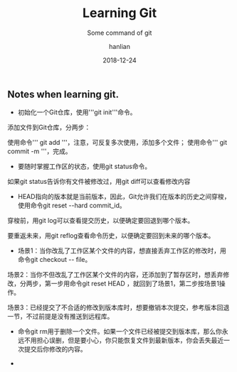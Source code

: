 ﻿---
layout:     post
title:      Learning Git
subtitle:   Some command of git
date:       2018-12-24
author:     hanlian
header-img: img/post-bg-2015.jpg
catalog: true
tags:
    - git
    - code
    - note
---

## Notes when learning git.
- 初始化一个Git仓库，使用'''git init'''命令。

添加文件到Git仓库，分两步：

使用命令''' git add <file> '''，注意，可反复多次使用，添加多个文件；
使用命令''' git commit -m <message> '''，完成。


- 要随时掌握工作区的状态，使用git status命令。

如果git status告诉你有文件被修改过，用git diff可以查看修改内容

- HEAD指向的版本就是当前版本，因此，Git允许我们在版本的历史之间穿梭，使用命令git reset --hard commit_id。

穿梭前，用git log可以查看提交历史，以便确定要回退到哪个版本。

要重返未来，用git reflog查看命令历史，以便确定要回到未来的哪个版本。

- 场景1：当你改乱了工作区某个文件的内容，想直接丢弃工作区的修改时，用命令git checkout -- file。

场景2：当你不但改乱了工作区某个文件的内容，还添加到了暂存区时，想丢弃修改，分两步，第一步用命令git reset HEAD <file>，就回到了场景1，第二步按场景1操作。

场景3：已经提交了不合适的修改到版本库时，想要撤销本次提交，参考版本回退一节，不过前提是没有推送到远程库。

- 命令git rm用于删除一个文件。如果一个文件已经被提交到版本库，那么你永远不用担心误删，但是要小心，你只能恢复文件到最新版本，你会丢失最近一次提交后你修改的内容。

- 